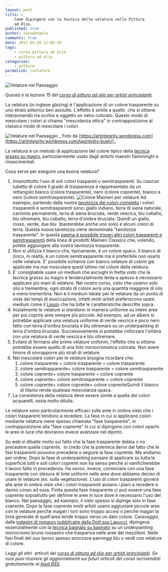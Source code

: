 ```yaml
---
layout: post
title: >
    Come dipingere con la tecnica delle velature nella Pittura
    ad Olio.
published: true
author: sasadangelo
comments: true
date: 2011-05-20 11:05:28
tags:
    - corso pittura ad olio
    - pittura ad olio
categories:
    - pittura
permalink: /velature
---
```


![Velature nel Paesaggio](https://www.disegnoepittura.it/wp-content/uploads/velatura-paesaggio.jpg "Velature nel Paesaggio")

_Questa è la lezione 15 del [corso di pittura ad olio per artisti principianti](https://www.disegnoepittura.it/corso-pittura-olio-artisti-principianti-2/)._

La velatura (in inglese glazing) è l'applicazione di un colore trasparente su uno strato pittorico ben asciutto. L'effetto è simile a quello  che si ottiene interponendo tra occhio e oggetto un vetro colorato. Questo modo di mescolare i colori si chiama "mescolanza ottica" in contrapposizione al classico modo di mescolare i colori.

![Velature nel Paesaggio](https://www.disegnoepittura.it/wp-content/uploads/velatura-paesaggio.jpg "Velature nel Paesaggio") _ Foto da [https://artintegrity.wordpress.com](https://artintegrity.wordpress.com/tag/misty-bush/)_

La velatura è un metodo di applicazione del colore tipico della [tecnica grasso su magro](https://www.disegnoepittura.it/tecnica-bagnato-bagnato-grasso-magro/), particolarmente usato dagli antichi maestri fiamminghi e rinascimentali.

Cosa serve per eseguire una buona velatura?

1. Innanzittutto l'uso di soli colori traspareti o semitrasparenti. Su ciascun tubetto di colore il grado di trasparenza è rappresentato da un rettangolo bianco (colore trasparente), nero (colore coprente), bianco e nero (colore semitrasparente). ![Colore Maimeri per velature](https://www.disegnoepittura.it/wp-content/uploads/colore-maimeri-trasparente.jpg "Colore Maimeri per velature") Ad esempio, partendo dalla nostra [tavolozza dei colori completa](https://www.disegnoepittura.it/scelta-dei-colori-da-acquistare/) i colori trasparenti e semitrasparenti sono: giallo indiano, terra di siena naturale, carminio permanente, terra di siena bruciata, verde vescica, blu cobalto, blu oltremare, blu cobalto, terra d'ombra bruciata. Quindi un giallo, rosso, verde, due blu  (basterebbe anche uno solo) e alcuni colori di terra. Questa nuova tavolozza viene denominata "tavolozza trasparente". In questa [pagina è possibile trovari altri colori trasparenti e semitrasparenti](http://www.maimeri.it/it/categorie/olio/classico.html) della linea di prodotti Maimeri Classico che, volendo, potete aggiungere alla vostra tavolozza trasparente.
2. Non si utilizza il bianco che, tipicamente, è un colore opaco. Il bianco di zinco, in realtà, è un colore semitrasparente ma è preferibile non usarlo nelle velature. E' possibile schiarire con bianco velature di colore già applicate ma mai mescolare quest'ultimo nel colore della velatura.
3. E' consigliabile usare un medium che asciughi in fretta visto che la tecnica grasso su magro è tendenzialmente lenta e spesso è necessario applicare più mani di velature. Nel nostro corso, visto che usiamo solo olio e trementina, ogni strato di colore avrà una quantità maggiore di olio e meno trementina. Non è il medium ideale per le velature da un punto di vista dei tempi di essiccazione, infatti molti artisti preferiscono usare medium come il [Liquin](http://www.winsornewton.com/na/shop/oils-mediums-varnishes-and-solvents/oil-colour/mediums/liquin-original-2-53-us-fl-oz-75ml-bottle-3221751) che ha tutte le caratteristiche descritte sopra.
4. Inizialmente le velature si stendono in maniera uniforme su intere aree per poi coprire aree sempre più piccole. Ad esempio, ad un albero si potrebbe applicare una velatura uniforme di verde vescica e poco nero fatto con terra d'ombra bruciata e blu oltremare su un underpainting di terra d'ombra bruciata. Successivamente si potrebbe rinforzare l'ombra con una velatura di verde vescica e blu oltremare.
5. Evitare di fermarsi alle prime velature uniformi, l'effetto che si ottiene potrebbe essere quello di una foto monocromatica colorata. Non avere timore di sovrapporre più strati di velature.
6. Nel mescolare colori per le velature bisogna ricordare che:
    1. colore trasparente + colore trasparente = colore trasparente
    2. colore semitrasparente+ colore trasparente = colore semitrasparente
    3. colore coprente+ colore trasparente = colore coprente
    4. colore coprente+ colore semitrasparente = colore coprente
    5. colore coprente+ colore coprente= colore coprenteQuindi il bianco di titanio rende qualsiasi mescolanza opaca.
7. La consistenza della velatura deve essere simile a quella dei colori acquarelli, ossia molto diluita.

Le velature sono particolarmente efficaci sulle aree in ombra visto che i colori trasparenti tendono a recedere. La fase in cui si applicano colori mediante velatura viene spesso chiamata "fase trasparente", in contrapposizione alla "fase coprente" in cui si dipingono con colori opachi le aree in luce che dovranno invece avanzare nel dipinto.

Su web si dibatte molto sul fatto che la fase trasparente debba o no precedere quella coprente.  Io credo che la polemica derivi dal fatto che le fasi trasparenti possono precedere o seguire la fase coprente. Ma andiamo per ordine. Dopo la fase di underpainting pensare di applicare su tutta la superficie tutti e soli colori coprenti non ha senso perchè si vanificherebbe il lavoro fatto in precedenza. Ha senso, invece, cominciare con una fase trasparente con stesura di tinte uniformi nelle aree dove abbiamo deciso di usare le velature (es. sulla vegetazione). L'uso di colori trasparenti gioverà alle aree in ombra visto che i colori trasparenti aiutano i piani a recedere e danno corpo ad essa. Finita questa fase trasparente ci può essere una fase coprente soprattutto per definire le aree in luce dove è necessario l'uso del bianco. Nel paesaggio, ad esempio, il cielo spesso si dipinge solo in fase coprente. Dopo la fase coprente molti artisti usano aggiustare piccole aree con le velature perchè magari i toni sono troppo accesi o perchè magari la tinta generale di quell'area tende troppo verso un dato colore. Caravaggio, dalle [indagini di restauro pubblicatie dalla Dott.ssa Lapucci](http://www.robertalapucci.com/), dipingeva essenzialmente con la [tecnica bagnato su bagnato](https://www.disegnoepittura.it/tecnica-bagnato-bagnato-grasso-magro/) su un underpainting monocromo bruno rossastro che traspariva nelle aree dei mezzitoni. Nelle fasi finali del suo lavoro spesso smorzava panneggi blu o verdi con velature di colore.

_Leggi gli altri  articoli del [corso di pittura ad olio per artisti principianti](https://www.disegnoepittura.it/corso-pittura-olio-artisti-principianti-2/). Se vuoi puoi ricevere gli aggiornamenti sui futuri articoli del corso iscrivendoti gratuitamente ai [feed RSS](http://feeds2.feedburner.com/DisegnoPittura)._
